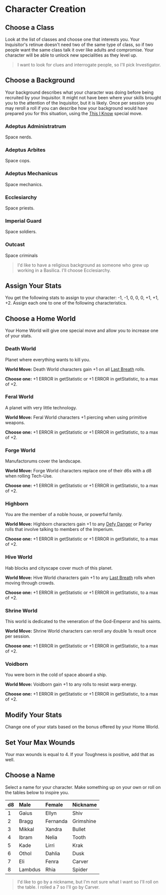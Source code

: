 <!-- Do NOT edit this file directly. It is compiled from pages in the "source" directory. -->
# Character Creation

## Choose a Class

Look at the list of classes and choose one that interests you. Your Inquisitor's retinue doesn't need two of the same type of class, so if two people want the same class talk it over like adults and compromise. Your character will be able to unlock new specialities as they level up.

> I want to look for clues and interrogate people, so I'll pick Investigator.

## Choose a Background

Your background describes what your character was doing before being recruited by your Inquisitor. It might not have been where your skills brought you to the attention of the Inquisitor, but it is likely. Once per session you may reroll a roll if you can describe how your background would have prepared you for this situation, using the [This I Know](https://github.com/Vindexus/PoweredByHeresy/blob/master/game/github/specialmoves.md#this-i-know) special move.

### Adeptus Administratrum

Space nerds.

### Adeptus Arbites

Space cops.

### Adeptus Mechanicus

Space mechanics.

### Ecclesiarchy

Space priests.

### Imperial Guard

Space soldiers.

### Outcast

Space criminals

> I'd like to have a religious background as someone who grew up working in a Basilica. I'll choose Ecclesiarchy.

## Assign Your Stats

You get the following stats to assign to your character: -1, -1, 0, 0, 0, +1, +1, +2\. Assign each one to one of the following characteristics.

## Choose a Home World

Your Home World will give one special move and allow you to increase one of your stats.

### Death World

Planet where everything wants to kill you.

**World Move:** Death World characters gain +1 on all [Last Breath](https://github.com/Vindexus/PoweredByHeresy/blob/master/game/github/specialmoves.md#last-breath) rolls.

**Choose one:** +1 ERROR in getStatistic or +1 ERROR in getStatistic, to a max of +2.

### Feral World

A planet with very little technology.

**World Move:** Feral World characters +1 piercing when using primitive weapons.

**Choose one:** +1 ERROR in getStatistic or +1 ERROR in getStatistic, to a max of +2.

### Forge World

Manufactorums cover the landscape.

**World Move:** Forge World characters replace one of their d6s with a d8 when rolling Tech-Use.

**Choose one:** +1 ERROR in getStatistic or +1 ERROR in getStatistic, to a max of +2.

### Highborn

You are the member of a noble house, or powerful family.

**World Move:** Highborn characters gain +1 to any [Defy Danger](https://github.com/Vindexus/PoweredByHeresy/blob/master/game/github/basicmoves.md#defy-danger) or Parley rolls that involve talking to members of the Imperium.

**Choose one:** +1 ERROR in getStatistic or +1 ERROR in getStatistic, to a max of +2.

### Hive World

Hab blocks and cityscape cover much of this planet.

**World Move:** Hive World characters gain +1 to any [Last Breath](https://github.com/Vindexus/PoweredByHeresy/blob/master/game/github/specialmoves.md#last-breath) rolls when moving through crowds.

**Choose one:** +1 ERROR in getStatistic or +1 ERROR in getStatistic, to a max of +2.

### Shrine World

This world is dedicated to the veneration of the God-Emperor and his saints.

**World Move:** Shrine World characters can reroll any double 1s result once per session.

**Choose one:** +1 ERROR in getStatistic or +1 ERROR in getStatistic, to a max of +2.

### Voidborn

You were born in the cold of space aboard a ship.

**World Move:** Voidborn gain +1 to any rolls to resist warp energy.

**Choose one:** +1 ERROR in getStatistic or +1 ERROR in getStatistic, to a max of +2.

## Modify Your Stats

Change one of your stats based on the bonus offered by your Home World.

## Set Your Max Wounds

Your max wounds is equal to 4\. If your Toughness is positive, add that as well.

## Choose a Name

Select a name for your character. Make something up on your own or roll on the tables below to inspire you.

<table class="table table-striped">

<thead>

<tr>

<th align="left">d8</th>

<th align="left">Male</th>

<th align="left">Female</th>

<th align="left">Nickname</th>

</tr>

</thead>

<tbody>

<tr>

<td>1</td>

<td>Gaius</td>

<td>Ellyn</td>

<td>Shiv</td>

</tr>

<tr>

<td>2</td>

<td>Bragg</td>

<td>Fernanda</td>

<td>Grimshine</td>

</tr>

<tr>

<td>3</td>

<td>Mikkal</td>

<td>Xandra</td>

<td>Bullet</td>

</tr>

<tr>

<td>4</td>

<td>Ibram</td>

<td>Nelia</td>

<td>Tooth</td>

</tr>

<tr>

<td>5</td>

<td>Kade</td>

<td>Lirri</td>

<td>Krak</td>

</tr>

<tr>

<td>6</td>

<td>Othol</td>

<td>Dahlia</td>

<td>Dusk</td>

</tr>

<tr>

<td>7</td>

<td>Eli</td>

<td>Fenra</td>

<td>Carver</td>

</tr>

<tr>

<td>8</td>

<td>Lambdus</td>

<td>Rhia</td>

<td>Spider</td>

</tr>

</tbody>

</table>

> I'd like to go by a nickname, but I'm not sure what I want so I'll roll on the table. I rolled a 7 so I'll go by Carver.